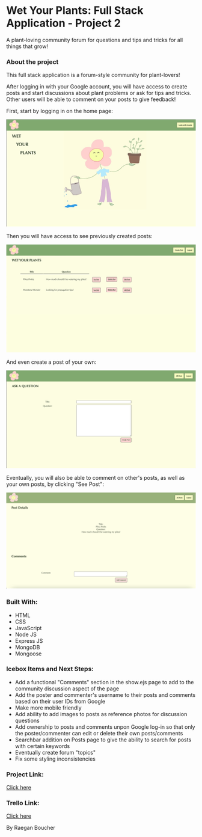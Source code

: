 # Wet Your Plants: Full Stack Application - Project 2

A plant-loving community forum for questions and tips and tricks for all things that grow!


### About the project

This full stack application is a forum-style community for plant-lovers!  

After logging in with your Google account, you will have access to create posts and start discussions about plant problems or ask for tips and tricks.  Other users will be able to comment on your posts to give feedback!

First, start by logging in on the home page:

<img src="public/images/homepage.jpeg" width="600">

Then you will have access to see previously created posts:

<img src="public/images/postspage.jpeg" width="600">

And even create a post of your own:

<img src="public/images/createpage.jpeg" width="600">

Eventually, you will also be able to comment on other's posts, as well as your own posts, by clicking "See Post":

<img src="public/images/showpage.jpeg" width="600">


### Built With:

- HTML
- CSS
- JavaScript
- Node JS
- Express JS
- MongoDB
- Mongoose


### Icebox Items and Next Steps:

- Add a functional "Comments" section in the show.ejs page to add to the community discussion aspect of the page
- Add the poster and commenter's username to their posts and comments based on their user IDs from Google
- Make more mobile friendly
- Add ability to add images to posts as reference photos for discussion questions
- Add ownership to posts and comments unpon Google log-in so that only the poster/commenter can edit or delete their own posts/comments
- Searchbar addition on Posts page to give the ability to search for posts with certain keywords
- Eventually create forum "topics"
- Fix some styling inconsistencies 


### Project Link:

[Click here]()

### Trello Link:

[Click here](https://trello.com/b/OVkwfhmz/project-2-wet-your-plants) 

By Raegan Boucher
